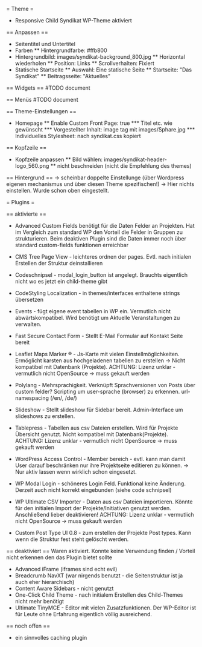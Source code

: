 = Theme =
* Responsive Child Syndikat WP-Theme aktiviert

== Anpassen ==
* Seitentitel und Untertitel
* Farben
** Hintergrundfarbe: #ffb800
* Hintergrundbild: images/syndikat-background_800.jpg
** Horizontal wiederholen
** Position: Links
** Scrollverhalten: Fixiert
* Statische Startseite
** Auswahl: Eine statische Seite
** Startseite: "Das Syndikat"
** Beitragsseite: "Aktuelles"

== Widgets == 
#TODO document

== Menüs
#TODO document

== Theme-Einstellungen ==
* Homepage
** Enable Custom Front Page: true
*** Titel etc. wie gewünscht
*** Vorgestellter Inhalt: image tag mit images/Sphare.jpg
*** Individuelles Stylesheet: nach syndikat.css kopiert

== Kopfzeile ==
* Kopfzeile anpassen
** Bild wählen: images/syndikat-header-logo_560.png
** nicht beschneiden (nicht die Empfehlung des themes)

== Hintergrund ==
-> scheinbar doppelte Einstellunge (über Wordpress eigenen mechanismus und über diesen Theme spezifischen!)
-> Hier nichts einstellen. Wurde schon oben eingestellt.


= Plugins =

== aktivierte ==
* Advanced Custom Fields
  benötigt für die Daten Felder an Projekten. Hat im Vergleich zum standard WP den Vorteil die Felder
  in Gruppen zu strukturieren. Beim deaktiven Plugin sind die Daten immer noch über standard custom-fields
  funktionen erreichbar
* CMS Tree Page View - leichteres ordnen der pages. Evtl. nach initialen Erstellen der Struktur deinstallieren
* Codeschnipsel - modal_login_button ist angelegt. Brauchts eigentlich nicht wo es jetzt ein child-theme gibt
* CodeStyling Localization - in themes/interfaces enthaltene strings übersetzen
* Events - fügt eigene event tabellen in WP ein. Vermutlich nicht abwärtskompatibel. Wird benötigt um
  Aktuelle Veranstaltungen zu verwalten.
* Fast Secure Contact Form - Stellt E-Mail Formular auf Kontakt Seite bereit
* Leaflet Maps Marker ® - Js-Karte mit vielen Einstellmöglichkeiten. Ermöglicht karsten aus hochgeladenen
  tabellen zu erstellen -> Nicht kompatibel mit Datenbank (Projekte).
  ACHTUNG: Lizenz unklar - vermutlich nicht OpenSource -> muss gekauft werden
* Polylang - Mehrsprachigkeit. Verknüpft Sprachversionen von Posts über custom felder? Scripting um
  user-sprache (browser) zu erkennen. url-namespacing (/en/, /de/)
* Slideshow - Stellt slideshow für Sidebar bereit. Admin-Interface um slideshows zu erstellen.
* Tablepress - Tabellen aus csv Dateien erstellen. Wird für Projekte Übersicht genutzt. Nicht kompatibel mit
  Datenbank(Projekte).
  ACHTUNG: Lizenz unklar - vermutlich nicht OpenSource -> muss gekauft werden
* WordPress Access Control - Member bereich - evtl. kann man damit User darauf beschränken nur ihre
  Projektseite editieren zu können. -> Nur aktiv lassen wenn wirklich schon eingesetzt.
* WP Modal Login - schöneres Login Feld. Funktional keine Änderung. Derzeit auch nicht korrekt eingebunden (siehe code schnipsel)
* WP Ultimate CSV Importer - Daten aus csv Dateien importieren.
  Könnte für den initialen Import der Projekte/Initiativen genutzt werden. Anschließend lieber deaktivieren!
  ACHTUNG: Lizenz unklar - vermutlich nicht OpenSource -> muss gekauft werden
  
* Custom Post Type UI 0.8 - zum erstellen der Projekte Post types. Kann wenn die Struktur fest steht gelöscht werden.
 
== deaktiviert ==
Waren aktiviert. Konnte keine Verwendung finden / Vorteil nicht erkennen den das Plugin bietet sollte

* Advanced iFrame (iframes sind echt evil)
* Breadcrumb NavXT (war nirgends benutzt - die Seitenstruktur ist ja auch eher hierarchisch)
* Content Aware Sidebars - nicht genutzt
* One-Click Child Theme - nach initialem Erstellen des Child-Themes nicht mehr benötigt
* Ultimate TinyMCE - Editor mit vielen Zusatzfunktionen. Der WP-Editor ist für Leute ohne Erfahrung
  eigentlich völlig ausreichend.
  
== noch offen ==
* ein sinnvolles caching plugin






